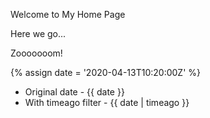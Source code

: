 ---
---

Welcome to My Home Page

Here we go...

Zooooooom!

{% assign date = '2020-04-13T10:20:00Z' %}

- Original date - {{ date }}
- With timeago filter - {{ date | timeago }}

